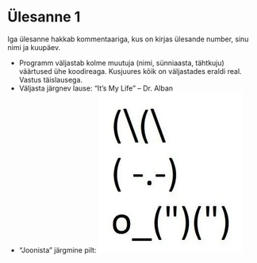 # Ülesanne 1

Iga ülesanne hakkab kommentaariga, kus on kirjas ülesande number, sinu nimi ja kuupäev. 

* Programm väljastab kolme muutuja (nimi, sünniaasta, tähtkuju) väärtused ühe koodireaga. Kusjuures kõik on väljastades eraldi real. Vastus täislausega.
* Väljasta järgnev lause: “It’s My Life” – Dr. Alban
* “Joonista” järgmine pilt:
![ylesanne-01-joonista-pilt](assets/ylesanne-01-image.png)